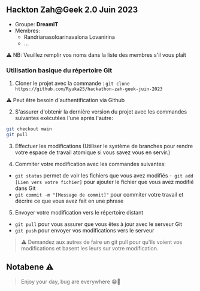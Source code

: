 ## Hackton Zah@Geek 2.0 Juin 2023

- Groupe: **DreamIT**
- Membres:
  - Randrianasoloarinavalona Lovanirina
  - ...

⚠️ NB: Veuillez remplir vos noms dans la liste des membres s'il vous plaît

### Utilisation basique du répertoire Git

1. Cloner le projet avec la commande : `git clone https://github.com/Ryuka25/hackathon-zah-geek-juin-2023`

⚠️ Peut être besoin d'authentification via Github

2. S'assurer d'obtenir la dernière version du projet avec les commandes suivantes exécutées l'une après l'autre:

```bash
git checkout main
git pull
```

3. Effectuer les modifications (Utiliser le système de branches pour rendre votre espace de travail atomique si vous savez vous en servir.)

4. Commiter votre modification avec les commandes suivantes:

- `git status` permet de voir les fichiers que vous avez modifiés -` git add [Lien vers votre fichier]` pour ajouter le fichier que vous avez modifié dans Git
- `git commit -m "[Message de commit]"` pour commiter votre travail et décrire ce que vous avez fait en une phrase

5. Envoyer votre modification vers le répertoire distant

- `git pull` pour vous assurer que vous êtes à jour avec le serveur Git
- `git push` pour envoyer vos modifications vers le serveur

> ⚠️ Demandez aux autres de faire un git pull pour qu'ils voient vos modifications et basent les leurs sur votre modification.

## Notabene ⚠️

> Enjoy your day, bug are everywhere 😁👋
